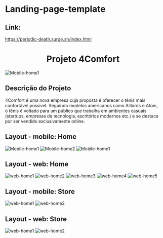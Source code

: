 # Landing-page-template

## Link:
https://periodic-death.surge.sh/index.html



<h1 align="center">Projeto 4Comfort</h1>

![Mobile-home1](/assets/img/icone-4comfort.png)
## Descrição do Projeto
<p align="left">4Comfort é uma nova empresa cuja proposta é oferecer o tênis mais confortável possível. Seguindo modelos americanos como Allbirds e Atom, o tênis é voltado para um público que trabalha em ambientes casuais (startups, empresas de tecnologia, escritórios modernos etc.) e se destaca por ser vendido exclusivamente online.</p> 

## Layout - mobile: Home
![Mobile-home1](/assets/prints/mobile1.jpg)
![Mobile-home2](/assets/prints/mobile2.jpg)
![Mobile-home1](/assets/prints/mobile3.jpg)

## Layout - web: Home
![web-home1](/assets/prints/home1.jpg)
![web-home2](/assets/prints/home2.jpg)
![web-home3](/assets/prints/home3.jpg)
![web-home4](/assets/prints/home4.jpg)
![web-home5](/assets/prints/home5.jpg)

## Layout - mobile: Store
![web-home1](/assets/prints/store1.jpg)
![web-home2](/assets/prints/store2.jpg)

## Layout - web: Store
![web-home1](/assets/prints/store1-web.jpg)
![web-home2](/assets/prints/store2-web.jpg)